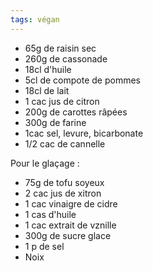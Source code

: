 ```yaml
---
tags: végan
---
```


- 65g de raisin sec
- 260g de cassonade
- 18cl d'huile
- 5cl de compote de pommes
- 18cl de lait
- 1 cac jus de citron
- 200g de carottes râpées 
- 300g de farine
- 1cac sel, levure, bicarbonate 
- 1/2 cac de cannelle 

Pour le glaçage :

- 75g de tofu soyeux 
- 2 cac jus de xitron
- 1 cac vinaigre de cidre
- 1 cas d'huile 
- 1 cac extrait de vznille
- 300g de sucre glace 
- 1 p de sel
- Noix 
